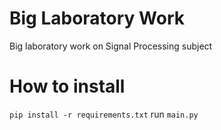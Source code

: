 # Big Laboratory Work

Big laboratory work on Signal Processing subject

# How to install

`pip install -r requirements.txt`
run `main.py`
